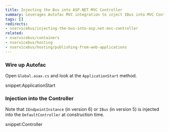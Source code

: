 ```yaml
---
title: Injecting the Bus into ASP.NET MVC Controller
summary: Leverages Autofac MVC integration to inject IBus into MVC Controllers.
tags: []
redirects:
- nservicebus/injecting-the-bus-into-asp.net-mvc-controller
related:
- nservicebus/containers
- nservicebus/hosting
- nservicebus/hosting/publishing-from-web-applications
---
```



### Wire up Autofac

Open `Global.asax.cs` and look at the `ApplicationStart` method.

snippet:ApplicationStart


### Injection into the Controller

Note that `IEndpointInstance` (in version 6) or `IBus` (in version 5) is injected into the `DefaultController` at construction time.

snippet:Controller
